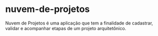 # nuvem-de-projetos
Nuvem de Projetos é uma aplicação que tem a finalidade de cadastrar, validar e acompanhar etapas de um projeto arquitetônico.
